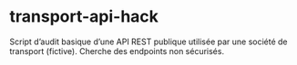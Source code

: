 # transport-api-hack
Script d’audit basique d’une API REST publique utilisée par une société de transport (fictive). Cherche des endpoints non sécurisés.
